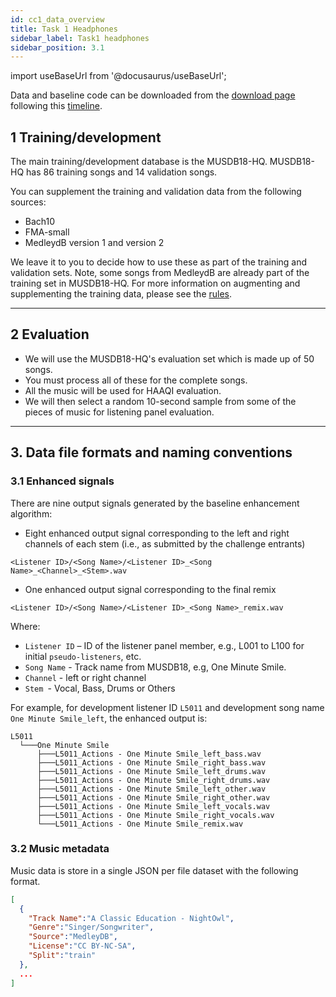 ```yaml
---
id: cc1_data_overview
title: Task 1 Headphones
sidebar_label: Task1 headphones
sidebar_position: 3.1
---
```


import useBaseUrl from '@docusaurus/useBaseUrl';

Data and baseline code can be downloaded from the [download page](../Take%20part/cc1_download) following this [timeline](../Take%20part/cc1_key_dates).

## 1 Training/development

The main training/development database is the MUSDB18-HQ. MUSDB18-HQ has 86 training songs and 14 validation songs.

You can supplement the training and validation data from the following sources:

- Bach10
- FMA-small
- MedleydB version 1 and version 2

We leave it to you to decide how to use these as part of the training and validation sets.
Note, some songs from MedleydB are already part of the training set in MUSDB18-HQ. 
For more information on augmenting and supplementing the training data, please see the [rules](../Take%20part/cc1_rules#training-and-development). 

***

## 2 Evaluation

- We will use the MUSDB18-HQ's evaluation set which is made up of 50 songs.
- You must process all of these for the complete songs.
- All the music will be used for HAAQI evaluation.
- We will then select a random 10-second sample from some of the pieces of music for listening panel evaluation.

***

## 3. Data file formats and naming conventions

### 3.1 Enhanced signals

There are nine output signals generated by the baseline enhancement algorithm:

* Eight enhanced output signal corresponding to the left and right channels of each stem (i.e., as submitted by the challenge entrants)

`<Listener ID>/<Song Name>/<Listener ID>_<Song Name>_<Channel>_<Stem>.wav`

* One enhanced output signal corresponding to the final remix

`<Listener ID>/<Song Name>/<Listener ID>_<Song Name>_remix.wav`

Where:
* `Listener ID` – ID of the listener panel member, e.g., L001 to L100 for initial `pseudo-listeners`, etc.
* `Song Name` - Track name from MUSDB18, e.g, One Minute Smile.
* `Channel` - left or right channel
* `Stem `- Vocal, Bass, Drums or Others


For example, for development listener ID `L5011` and development song name `One Minute Smile_left`,
the enhanced output is: 

```text
L5011
  └───One Minute Smile
      ├───L5011_Actions - One Minute Smile_left_bass.wav
      ├───L5011_Actions - One Minute Smile_right_bass.wav
      ├───L5011_Actions - One Minute Smile_left_drums.wav
      ├───L5011_Actions - One Minute Smile_right_drums.wav
      ├───L5011_Actions - One Minute Smile_left_other.wav
      ├───L5011_Actions - One Minute Smile_right_other.wav
      ├───L5011_Actions - One Minute Smile_left_vocals.wav
      ├───L5011_Actions - One Minute Smile_right_vocals.wav
      └───L5011_Actions - One Minute Smile_remix.wav
```

### 3.2 Music metadata

Music data is store in a single JSON per file dataset with the following format.

```json
[
  {
    "Track Name":"A Classic Education - NightOwl",
    "Genre":"Singer/Songwriter",
    "Source":"MedleyDB",
    "License":"CC BY-NC-SA",
    "Split":"train"
  },
  ...
]
```
